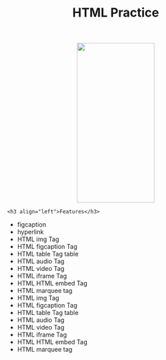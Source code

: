 <p align="center">
  <h1 align="center">HTML Practice</h1>
  <p align="center"> <br />
    <br />
    <img src="img/screenshot.png" width="180" height="370" />
    
    <h3 align="left">Features</h3>
    
  * figcaption
  * hyperlink 
  * HTML img Tag
  * HTML figcaption  Tag
  * HTML table Tag table
  * HTML audio Tag
  * HTML video Tag
  * HTML iframe Tag
  * HTML HTML embed Tag
  * HTML marquee tag
  * HTML img Tag
  * HTML figcaption Tag
  * HTML table Tag table
  * HTML audio Tag
  * HTML video Tag
  * HTML iframe Tag
  * HTML HTML embed Tag
  * HTML marquee tag
  </p>
</p>
